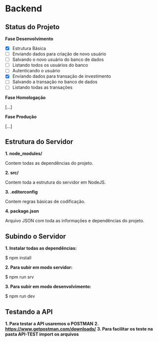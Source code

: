 # Backend

## Status do Projeto

**Fase Desenvolvimento**

- [x] Estrutura Básica
- [ ] Enviando dados para criação de novo usuário
- [ ] Salvando o novo usuário do banco de dados 
- [ ] Listando todos os usuários do banco
- [ ] Autenticando o usuário
- [x] Enviando dados para transação de investimento
- [ ] Salvando a transação no banco de dados
- [ ] Listando todas as transações

**Fase Homologação**

[...]

**Fase Produção**

[...]

## Estrutura do Servidor

**1. node_modules/**

Contem todas as dependências do projeto.

**2. src/**

Contem toda a estrutura do servidor em NodeJS.

**3. .editorconfig**

Contem regras básicas de codificação.

**4. package.json**

Arquivo JSON com toda as informações e dependências do projeto.

## Subindo o Servidor

**1. Instalar todas as dependências:**

$ npm install 

**2. Para subir em modo servidor:**

$ npm run srv

**3. Para subir em modo desenvolvimento:**

$ npm run dev

## Testando a API

**1. Para testar a API usaremos o POSTMAN**
**2. https://www.getpostman.com/downloads/**
**3. Para facilitar os teste na pasta API-TEST import os arquivos**


